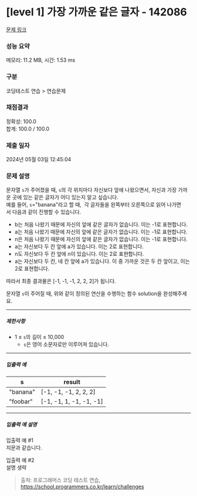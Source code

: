 # [level 1] 가장 가까운 같은 글자 - 142086 

[문제 링크](https://school.programmers.co.kr/learn/courses/30/lessons/142086) 

### 성능 요약

메모리: 11.2 MB, 시간: 1.53 ms

### 구분

코딩테스트 연습 > 연습문제

### 채점결과

정확성: 100.0<br/>합계: 100.0 / 100.0

### 제출 일자

2024년 05월 03일 12:45:04

### 문제 설명

<p>문자열 <code>s</code>가&nbsp;주어졌을 때, <code>s</code>의 각 위치마다 자신보다 앞에 나왔으면서, 자신과 가장 가까운 곳에 있는 같은 글자가 어디 있는지 알고 싶습니다.<br>
예를 들어, <code>s</code>="banana"라고 할 때,&nbsp; 각 글자들을 왼쪽부터 오른쪽으로 읽어 나가면서&nbsp;다음과 같이 진행할 수 있습니다.</p>

<ul>
<li>b는 처음 나왔기 때문에 자신의 앞에 같은 글자가 없습니다. 이는 -1로 표현합니다.</li>
<li>a는 처음 나왔기 때문에 자신의 앞에 같은 글자가 없습니다. 이는 -1로 표현합니다.</li>
<li>n은 처음 나왔기 때문에 자신의 앞에 같은 글자가 없습니다. 이는 -1로 표현합니다.</li>
<li>a는 자신보다 두 칸 앞에 a가 있습니다. 이는 2로 표현합니다.</li>
<li>n도&nbsp;자신보다 두 칸 앞에 n이 있습니다. 이는 2로 표현합니다.</li>
<li>a는 자신보다 두 칸, 네 칸 앞에 a가 있습니다. 이 중 가까운 것은 두 칸 앞이고, 이는 2로 표현합니다.</li>
</ul>

<p>따라서 최종 결과물은 [-1, -1, -1, 2, 2, 2]가 됩니다.</p>

<p>문자열 <code>s</code>이 주어질 때, 위와 같이 정의된 연산을 수행하는 함수 solution을 완성해주세요.</p>

<hr>

<h5>제한사항</h5>

<ul>
<li>1 ≤ <code>s</code>의 길이 ≤ 10,000

<ul>
<li><code>s</code>은 영어 소문자로만 이루어져 있습니다.</li>
</ul></li>
</ul>

<hr>

<h5>입출력 예</h5>
<table class="table">
        <thead><tr>
<th>s</th>
<th>result</th>
</tr>
</thead>
        <tbody><tr>
<td>"banana"</td>
<td>[-1, -1, -1, 2, 2, 2]</td>
</tr>
<tr>
<td>"foobar"</td>
<td>[-1, -1, 1, -1, -1, -1]</td>
</tr>
</tbody>
      </table>
<hr>

<h5>입출력 예 설명</h5>

<p>입출력 예 #1<br>
지문과 같습니다.</p>

<p>입출력 예 #2<br>
설명 생략</p>


> 출처: 프로그래머스 코딩 테스트 연습, https://school.programmers.co.kr/learn/challenges